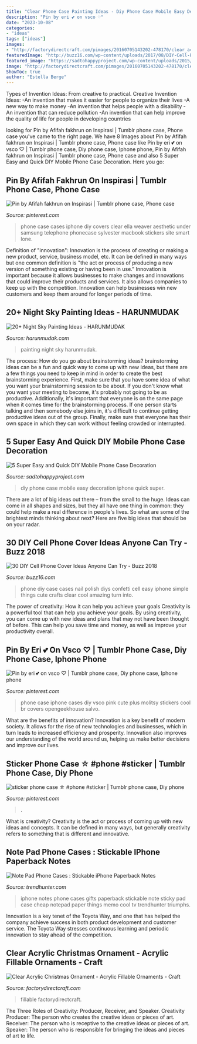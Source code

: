 ```yaml
---
title: "Clear Phone Case Painting Ideas - Diy Phone Case Mobile Easy Decoration Iphone Quick Super"
description: "Pin by eri 💕 on vsco ♡"
date: "2023-10-08"
categories:
- "ideas"
tags: ["ideas"]
images:
- "http://factorydirectcraft.com/pimages/20160705143202-478170/clear_acrylic_christmas_ornament_1.jpg"
featuredImage: "http://buzz16.com/wp-content/uploads/2017/08/DIY-Cell-Phone-Cover-Ideas-6.jpg"
featured_image: "https://sadtohappyproject.com/wp-content/uploads/2015/06/diy-mobile-phone-case-1-236x500.jpg"
image: "http://factorydirectcraft.com/pimages/20160705143202-478170/clear_acrylic_christmas_ornament_1.jpg"
ShowToc: true
author: "Estella Berge"
---
```



Types of Invention Ideas: From creative to practical.
Creative Invention Ideas: 
-An invention that makes it easier for people to organize their lives 
-A new way to make money 
-An invention that helps people with a disability 
-An invention that can reduce pollution 
-An invention that can help improve the quality of life for people in developing countries

	

		
looking for Pin by Afifah fakhrun on Inspirasi | Tumblr phone case, Phone case you've came to the right page. We have 8 Images about Pin by Afifah fakhrun on Inspirasi | Tumblr phone case, Phone case like Pin by eri 💕 on vsco ♡ | Tumblr phone case, Diy phone case, Iphone phone, Pin by Afifah fakhrun on Inspirasi | Tumblr phone case, Phone case and also 5 Super Easy and Quick DIY Mobile Phone Case Decoration. Here you go:
		
    
## Pin By Afifah Fakhrun On Inspirasi | Tumblr Phone Case, Phone Case

<img loading=lazy src="https://i.pinimg.com/originals/7f/16/55/7f165588eee0235203515deb6f6ebc77.jpg" onerror="this.onerror=null;this.src='https://tse1.mm.bing.net/th?id=OIP.D0eK8megZst1cagsp26I3wHaJ3&amp;pid=15.1';" alt="Pin by Afifah fakhrun on Inspirasi | Tumblr phone case, Phone case">

_Source: pinterest.com_

>phone case cases iphone diy covers clear ella weaver aesthetic under samsung telephone phonecase sylvester macbook stickers site smart lone. 

	

Definition of "innovation":
Innovation is the process of creating or making a new product, service, business model, etc. It can be defined in many ways but one common definition is "the act or process of producing a new version of something existing or having been in use." 
Innovation is important because it allows businesses to make changes and innovations that could improve their products and services. It also allows companies to keep up with the competition. Innovation can help businesses win new customers and keep them around for longer periods of time.

    
## 20+ Night Sky Painting Ideas - HARUNMUDAK

<img loading=lazy src="https://harunmudak.com/wp-content/uploads/2020/07/Night-Sky-Painting-11-1019x1024.jpg" onerror="this.onerror=null;this.src='https://tse3.mm.bing.net/th?id=OIP.bO5xSbrptqsQlAkhmLbjxgHaHc&amp;pid=15.1';" alt="20+ Night Sky Painting Ideas - HARUNMUDAK">

_Source: harunmudak.com_

>painting night sky harunmudak. 

	

The process: How do you go about brainstorming ideas?
brainstorming ideas can be a fun and quick way to come up with new ideas, but there are a few things you need to keep in mind in order to create the best brainstorming experience. First, make sure that you have some idea of what you want your brainstorming session to be about. If you don't know what you want your meeting to become, it's probably not going to be as productive. Additionally, it's important that everyone is on the same page when it comes time for the brainstorming process. If one person starts talking and then somebody else joins in, it's difficult to continue getting productive ideas out of the group. Finally, make sure that everyone has their own space in which they can work without feeling crowded or interrupted.

    
## 5 Super Easy And Quick DIY Mobile Phone Case Decoration

<img loading=lazy src="https://sadtohappyproject.com/wp-content/uploads/2015/06/diy-mobile-phone-case-1-236x500.jpg" onerror="this.onerror=null;this.src='https://tse1.mm.bing.net/th?id=OIP.oXwatAKCheNQxG0mnpoUzgHaPs&amp;pid=15.1';" alt="5 Super Easy and Quick DIY Mobile Phone Case Decoration">

_Source: sadtohappyproject.com_

>diy phone case mobile easy decoration iphone quick super. 

	

There are a lot of big ideas out there – from the small to the huge. Ideas can come in all shapes and sizes, but they all have one thing in common: they could help make a real difference in people's lives. So what are some of the brightest minds thinking about next? Here are five big ideas that should be on your radar.

    
## 30 DIY Cell Phone Cover Ideas Anyone Can Try - Buzz 2018

<img loading=lazy src="http://buzz16.com/wp-content/uploads/2017/08/DIY-Cell-Phone-Cover-Ideas-6.jpg" onerror="this.onerror=null;this.src='https://tse1.mm.bing.net/th?id=OIP.uFx0EDPqJruNpPT0pA1VJQHaLH&amp;pid=15.1';" alt="30 DIY Cell Phone Cover Ideas Anyone Can Try - Buzz 2018">

_Source: buzz16.com_

>phone diy case cases nail polish diys confetti cell easy iphone simple things cute crafts clear cool amazing turn into. 

	

The power of creativity: How it can help you achieve your goals
Creativity is a powerful tool that can help you achieve your goals. By using creativity, you can come up with new ideas and plans that may not have been thought of before. This can help you save time and money, as well as improve your productivity overall.

    
## Pin By Eri 💕 On Vsco ♡ | Tumblr Phone Case, Diy Phone Case, Iphone Phone

<img loading=lazy src="https://i.pinimg.com/originals/66/7e/41/667e41b2db15aa7203031ccde72c9cbf.jpg" onerror="this.onerror=null;this.src='https://tse3.mm.bing.net/th?id=OIP.lulRE_BNwmxnU8EwSuHcJQHaOt&amp;pid=15.1';" alt="Pin by eri 💕 on vsco ♡ | Tumblr phone case, Diy phone case, Iphone phone">

_Source: pinterest.com_

>phone case iphone cases diy vsco pink cute plus molitsy stickers cool br covers opengeekhouse salvo. 

	

What are the benefits of innovation?
Innovation is a key benefit of modern society. It allows for the rise of new technologies and businesses, which in turn leads to increased efficiency and prosperity. Innovation also improves our understanding of the world around us, helping us make better decisions and improve our lives.

    
## Sticker Phone Case ☆ #phone #sticker | Tumblr Phone Case, Diy Phone

<img loading=lazy src="https://i.pinimg.com/736x/9e/e3/e8/9ee3e81bb9bedf728f15453538a9ee43.jpg" onerror="this.onerror=null;this.src='https://tse4.mm.bing.net/th?id=OIP.or5vnzZA5SIlsmj7Zn9tcQHaJM&amp;pid=15.1';" alt="sticker phone case ☆ #phone #sticker | Tumblr phone case, Diy phone">

_Source: pinterest.com_

>. 

	

What is creativity?
Creativity is the act or process of coming up with new ideas and concepts. It can be defined in many ways, but generally creativity refers to something that is different and innovative.

    
## Note Pad Phone Cases : Stickable IPhone Paperback Notes

<img loading=lazy src="http://cdn.trendhunterstatic.com/thumbs/stickable-iphone-paperback-notes.jpeg" onerror="this.onerror=null;this.src='https://tse3.mm.bing.net/th?id=OIP.V_IVeGaN-PY4cuSAYN98eQHaHa&amp;pid=15.1';" alt="Note Pad Phone Cases : Stickable iPhone Paperback Notes">

_Source: trendhunter.com_

>iphone notes phone cases gifts paperback stickable note sticky pad case cheap notepad paper things memo cool tv trendhunter triumphs. 

	

Innovation is a key tenet of the Toyota Way, and one that has helped the company achieve success in both product development and customer service. The Toyota Way stresses continuous learning and periodic innovation to stay ahead of the competition.

    
## Clear Acrylic Christmas Ornament - Acrylic Fillable Ornaments - Craft

<img loading=lazy src="http://factorydirectcraft.com/pimages/20160705143202-478170/clear_acrylic_christmas_ornament_1.jpg" onerror="this.onerror=null;this.src='https://tse2.mm.bing.net/th?id=OIP.iB8cgDnMAS6v38o9FW7JUAHaHa&amp;pid=15.1';" alt="Clear Acrylic Christmas Ornament - Acrylic Fillable Ornaments - Craft">

_Source: factorydirectcraft.com_

>fillable factorydirectcraft. 

	

The Three Roles of Creativity: Producer, Receiver, and Speaker.
Creativity Producer: The person who creates the creative ideas or pieces of art.
Receiver: The person who is receptive to the creative ideas or pieces of art. 
Speaker: The person who is responsible for bringing the ideas and pieces of art to life.

